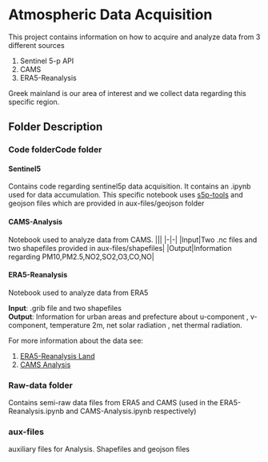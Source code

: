 # Atmospheric Data Acquisition
This project contains information on how to acquire and analyze data from 3 different sources 
1. Sentinel 5-p API
2. CAMS 
3. ERA5-Reanalysis

Greek mainland is our area of interest and we collect data regarding this specific region.  
## Folder Description
### Code folderCode folder
#### Sentinel5  
Contains code regarding sentinel5p data acquisition. It contains an .ipynb used for data accumulation. This specific notebook uses [s5p-tools](https://github.com/bilelomrani1/s5p-tools) and geojson files which are provided in aux-files/geojson folder

#### CAMS-Analysis 
Notebook used to analyze data from CAMS. 
|||
|-|-|
|Input|Two .nc files and two shapefiles provided in aux-files/shapefiles|
|Output|Information regarding PM10,PM2.5,NO2,SO2,O3,CO,NO|

#### ERA5-Reanalysis
Notebook used to analyze data from ERA5


**Input**: .grib file and two shapefiles </br>
**Output**: Information for urban areas and prefecture about u-component , v-component, temperature 2m, net solar radiation , net thermal radiation.

For more information about the data see:
1. [ERA5-Reanalysis Land](https://cds.climate.copernicus.eu/cdsapp#!/dataset/reanalysis-era5-land?tab=overview)
2. [CAMS Analysis](https://ads.atmosphere.copernicus.eu/cdsapp#!/dataset/cams-europe-air-quality-forecasts?tab=form)

### Raw-data folder
Contains semi-raw data files from ERA5 and CAMS (used in the ERA5-Reanalysis.ipynb and CAMS-Analysis.ipynb respectively)

### aux-files
auxiliary files for Analysis. Shapefiles and geojson files

